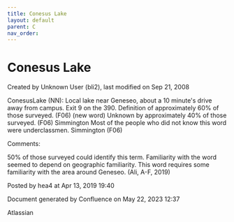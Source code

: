 ```yaml
---
title: Conesus Lake
layout: default
parent: C
nav_order:
---
```


# Conesus Lake

Created by  Unknown User (bli2), last modified on Sep 21, 2008

ConesusLake (NN): Local lake near Geneseo, about a 10 minute's drive away from campus. Exit 9 on the 390. Definition of approximately 60% of those surveyed. (F06) (new word) Unknown by approximately 40% of those surveyed. (F06) Simmington Most of the people who did not know this word were underclassmen. Simmington (F06)

Comments:

50% of those surveyed could identify this term. Familiarity with the word seemed to depend on geographic familiarity. This word requires some familiarity with the area around Geneseo. (Ali, A-F, 2019)

Posted by hea4 at Apr 13, 2019 19:40

Document generated by Confluence on May 22, 2023 12:37

Atlassian

